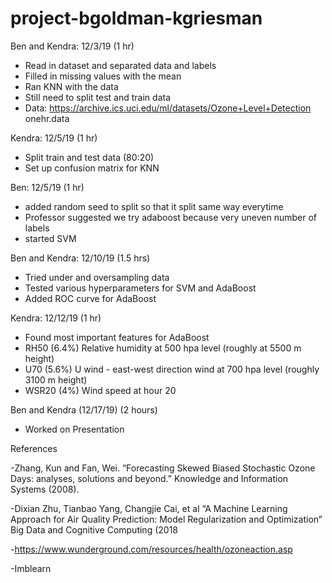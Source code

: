 # project-bgoldman-kgriesman

Ben and Kendra: 12/3/19 (1 hr)
  - Read in dataset and separated data and labels
  - Filled in missing values with the mean
  - Ran KNN with the data
  - Still need to split test and train data
  - Data: https://archive.ics.uci.edu/ml/datasets/Ozone+Level+Detection onehr.data

Kendra: 12/5/19 (1 hr)
  - Split train and test data (80:20)
  - Set up confusion matrix for KNN

Ben: 12/5/19 (1 hr)
  - added random seed to split so that it split same way everytime
  - Professor suggested we try adaboost because very uneven number of labels
  - started SVM

Ben and Kendra: 12/10/19 (1.5 hrs)
  - Tried under and oversampling data
  - Tested various hyperparameters for SVM and AdaBoost
  - Added ROC curve for AdaBoost

Kendra: 12/12/19 (1 hr)
  - Found most important features for AdaBoost
  - RH50 (6.4%) Relative humidity at 500 hpa level (roughly at 5500 m height)
  - U70 (5.6%) U wind - east-west direction wind at 700 hpa level (roughly 3100 m height)
  - WSR20 (4%) Wind speed at hour 20

Ben and Kendra (12/17/19) (2 hours)
  - Worked on Presentation 


References 

-Zhang, Kun and Fan, Wei. “Forecasting Skewed Biased Stochastic Ozone Days: analyses, solutions and beyond.” Knowledge and Information Systems (2008).

-Dixian Zhu, Tianbao Yang, Changjie Cai, et al “A Machine Learning Approach for Air Quality Prediction: Model Regularization and Optimization” Big Data and Cognitive Computing (2018

-https://www.wunderground.com/resources/health/ozoneaction.asp

-Imblearn 
